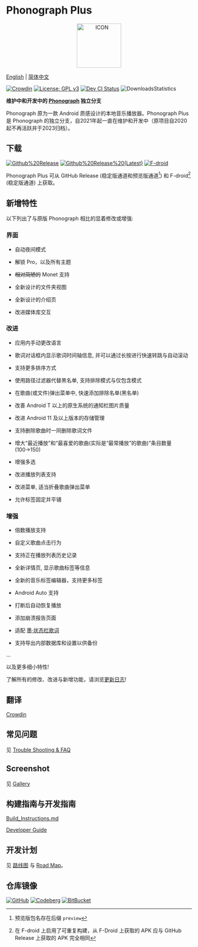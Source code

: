 # Phonograph Plus

<p align="center">
    <img src= "fastlane/metadata/android/en-US/images/icon.png" alt="ICON" height="120"/>
</p>

[English](./README.md) |
[简体中文](./README_ZH.md)
<br/>


[![Crowdin](https://badges.crowdin.net/phonograph-plus/localized.svg)](https://crowdin.com/project/phonograph-plus)
[![License: GPL v3](https://img.shields.io/badge/License-GPL%20v3-blue.svg)](https://github.com/chr56/Phonograph_Plus/blob/release/LICENSE.txt)
[<img src="https://github.com/chr56/Phonograph_Plus/actions/workflows/dev.yml/badge.svg" alt="Dev CI Status">](https://github.com/chr56/Phonograph_Plus/actions/workflows/dev.yml)
![DownloadsStatistics](https://img.shields.io/github/downloads/chr56/Phonograph_Plus/total)


**维护中和开发中的 [Phonograph](https://github.com/kabouzeid/Phonograph) 独立分支**

Phonograph 原为一款 Android 质感设计的本地音乐播放器。Phonograph Plus 是 Phonograph 的独立分支，自2021年起一直在维护和开发中（原项目自2020起不再活跃并于2023归档）。


## **下载**

[<img src="https://img.shields.io/github/v/release/chr56/phonograph_plus?label=Github%20Releases" alt="Github%20Release">](https://github.com/chr56/Phonograph_Plus/releases/latest)
[<img src="https://img.shields.io/github/v/release/chr56/phonograph_plus?label=Github%20Releases%20(Latest)&include_prereleases" alt="Github%20Release%20(Latest)">](https://github.com/chr56/Phonograph_Plus/releases/)
[<img src="https://img.shields.io/f-droid/v/player.phonograph.plus?label=F-droid" alt="F-droid">](https://f-droid.org/packages/player.phonograph.plus/)

Phonograph Plus 可从 GitHub Release (稳定版通道和预览版通道[^1]) 和 F-droid[^2] (稳定版通道) 上获取。

[^1]: 预览版包名存在后缀 `preview`

[^2]: 在 F-droid 上启用了可重复构建，从 F-Droid 上获取的 APK 应与 GitHub Release 上获取的 APK 完全相同


## **新增特性**

以下列出了与原版 Phonograph 相比的显着修改或增强:

### 界面

- 自动夜间模式

- 解锁 Pro，以及所有主题

- <del>相对简陋的</del> Monet 支持

- 全新设计的文件夹视图

- 全新设计的介绍页

- 改进媒体库交互

### 改进

- 应用内手动更改语言

- 歌词对话框内显示歌词时间轴信息, 并可以通过长按进行快速转跳与自动滚动

- 支持更多排序方式

- 使用路径过滤器代替黑名单, 支持排除模式与仅包含模式

- 在歌曲(或文件)弹出菜单中, 快速添加排除名单(黑名单)

- 改善 Android T 以上的原生系统的通知栏图片质量

- 改进 Android 11 及以上版本的存储管理

- 支持删除歌曲时一同删除歌词文件

- 增大“最近播放”和“最喜爱的歌曲(实际是“最常播放”的歌曲)”条目数量(100→150)

- 增强多选

- 改进播放列表支持

- 改进菜单, 适当折叠歌曲弹出菜单

- 允许标签固定并平铺


### 增强

- 倍数播放支持

- 自定义歌曲点击行为

- 支持正在播放列表历史记录

- 全新详情页, 显示歌曲标签等信息

- 全新的音乐标签编辑器，支持更多标签

- Android Auto 支持

- 打断后自动恢复播放

- 添加崩溃报告页面

- 适配 [墨·状态栏歌词](https://github.com/Block-Network/StatusBarLyric)

- 支持导出内部数据库和设置以供备份

...

以及更多细小特性!

了解所有的修改、改进与新增功能，请浏览[更新日志](https://phonographplus.github.io/changelogs/changeslogs/changelog-ZH-CN.html)!

## **翻译**

[Crowdin](https://crowdin.com/project/phonograph-plus)

## **常见问题**
见 [Trouble Shooting & FAQ](docs/FAQ.md)

## **Screenshot**
见 [Gallery](docs/Gallery.md)

## **构建指南与开发指南**

[Build_Instructions.md](docs/Build_Instructions.md)

[Developer Guide](docs/Developer_Guide.md)

## **开发计划**

见 [路线图](docs/Road_Map_ZH.md) 与 [Road Map](docs/Road_Map.md)。

## **仓库镜像**

[![GitHub](https://img.shields.io/badge/Git-Github-Blue)](https://github.com/chr56/Phonograph_Plus/)
[![Codeberg](https://img.shields.io/badge/Git-Codeberg-Blue)](https://codeberg.org/PhonographPlus/Phonograph_Plus)
[![BitBucket](https://img.shields.io/badge/Git-BitBucket-Blue)](https://bitbucket.org/phonograph-plus/phonograph_plus/)
